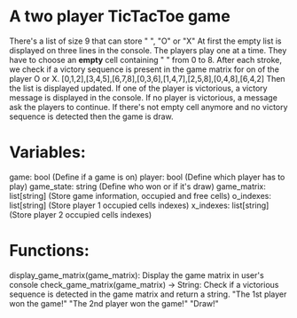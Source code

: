 # A two player TicTacToe game
There's a list of size 9 that can store " ", "O" or "X"
At first the empty list is displayed on three lines in the console. 
The players play one at a time.
They have to choose an **empty** cell containing " " from 0 to 8.
After each stroke, we check if a victory sequence is present in the game matrix
for on of the player O or X.
[0,1,2],[3,4,5],[6,7,8],[0,3,6],[1,4,7],[2,5,8],[0,4,8],[6,4,2]
Then the list is displayed updated.
If one of the player is victorious, a victory message is displayed in the console.
If no player is victorious, a message ask the players to continue.
If there's not empty cell anymore and no victory sequence is detected
then the game is draw.

# Variables:
   game: bool (Define if a game is on)
   player: bool (Define which player has to play)
   game_state: string (Define who won or if it's draw)
   game_matrix: list[string] (Store game information, occupied and free cells)
   o_indexes: list[string] (Store player 1 occupied cells indexes)
   x_indexes: list[string] (Store player 2 occupied cells indexes)

# Functions:
   display_game_matrix(game_matrix): Display the game matrix in user's console
   check_game_matrix(game_matrix) -> String: Check if a victorious sequence is detected in the game matrix
                                             and return a string. "The 1st player won the game!"
                                                                  "The 2nd player won the game!"
                                                                  "Draw!"

